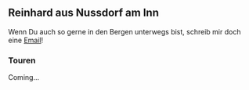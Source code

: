 ## Reinhard aus Nussdorf am Inn

Wenn Du auch so gerne in den Bergen unterwegs bist, schreib mir doch eine [Email](mailto:berge@reinhard-aus-nussdorf.de)!

### Touren

Coming...
